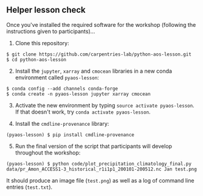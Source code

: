 ## Helper lesson check

Once you've installed the required software for the workshop (following the instructions given to participants)...

1. Clone this repository:

```
$ git clone https://github.com/carpentries-lab/python-aos-lesson.git
$ cd python-aos-lesson
```

2. Install the `jupyter`, `xarray` and `cmocean` libraries in a new conda environment called `pyaos-lesson`:

```
$ conda config --add channels conda-forge
$ conda create -n pyaos-lesson jupyter xarray cmocean
```

3. Activate the new environment by typing `source activate pyaos-lesson`. If that doesn't work, try `conda activate pyaos-lesson`.

4. Install the `cmdline-provenance` library: 

```
(pyaos-lesson) $ pip install cmdline-provenance
```

5. Run the final version of the script that participants will develop throughout the workshop:

```
(pyaos-lesson) $ python code/plot_precipitation_climatology_final.py data/pr_Amon_ACCESS1-3_historical_r1i1p1_200101-200512.nc Jan test.png
```

It should produce an image file (`test.png`) as well as a log of command line entries (`test.txt`).
